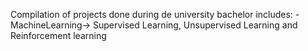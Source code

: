 Compilation of projects done during de university bachelor includes:
-MachineLearning-> Supervised Learning, Unsupervised Learning and Reinforcement learning
